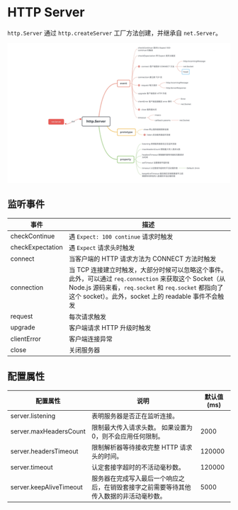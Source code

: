 # HTTP Server

`http.Server` 通过 `http.createServer` 工厂方法创建，并继承自 `net.Server`。

![HTTP Server](../snapshots/http-server.jpg)

## 监听事件

| 事件             | 描述                                                         |
| ---------------- | ------------------------------------------------------------ |
| checkContinue    | 遇 `Expect: 100 continue` 请求时触发                         |
| checkExpectation | 遇 `Expect` 请求头时触发                                     |
| connect          | 当客户端的 HTTP 请求方法为 CONNECT 方法时触发                |
| connection       | 当 TCP 连接建立时触发，大部分时候可以忽略这个事件。此外，可以通过 `req.connection` 来获取这个 Socket（从 Node.js 源码来看，`req.socket` 和 `req.socket` 都指向了这个 socket）。此外，socket 上的 readable 事件不会触发 |
| request          | 每次请求触发                                                 |
| upgrade          | 客户端请求 HTTP 升级时触发                                   |
| clientError      | 客户端连接异常                                               |
| close            | 关闭服务器                                                   |

## 配置属性

| 配置属性                | 说明                                                                                   | 默认值(ms) |
| ----------------------- | -------------------------------------------------------------------------------------- | ---------- |
| server.listening        | 表明服务器是否正在监听连接。                                                           |            |
| server.maxHeadersCount  | 限制最大传入请求头数。 如果设置为 0，则不会应用任何限制。                              | 2000       |
| server.headersTimeout   | 限制解析器等待接收完整 HTTP 请求头的时间。                                             | 120000     |
| server.timeout          | 认定套接字超时的不活动毫秒数。                                                         | 120000     |
| server.keepAliveTimeout | 服务器在完成写入最后一个响应之后，在销毁套接字之前需要等待其他传入数据的非活动毫秒数。 | 5000       |

